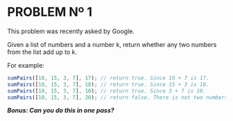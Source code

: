 # PROBLEM Nº 1

This problem was recently asked by Google.

Given a list of numbers and a number k, return whether any two numbers from the list add up to k.

For example:

```js
sumPairs([10, 15, 3, 7], 17); // return true. Since 10 + 7 is 17.
sumPairs([10, 15, 3, 7], 18); // return true. Since 15 + 3 is 18.
sumPairs([10, 15, 3, 7], 10); // return true. Since 3 + 7 is 10.
sumPairs([10, 15, 3, 7], 20); // return false. There is not two numbers add up to 20.
```

_**Bonus: Can you do this in one pass?**_
